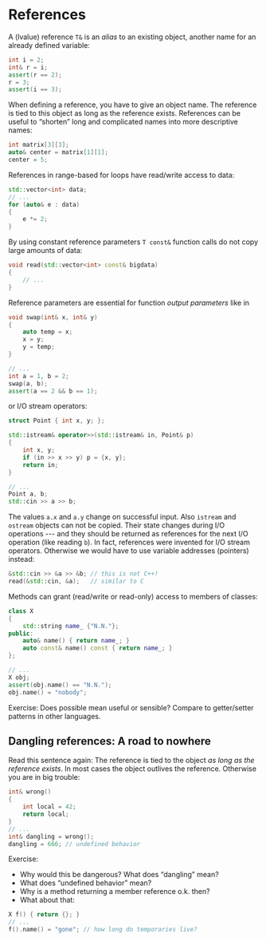 # References

A (lvalue) reference `T&` is an *alias* to an existing object, another name for an already defined variable:

```cpp
int i = 2;
int& r = i;
assert(r == 2);
r = 3;
assert(i == 3);
```

When defining a reference, you have to give an object name. The reference is tied to this object as long as the reference exists. References can be useful to “shorten” long and complicated names into more descriptive names:

```cpp
int matrix[3][3];
auto& center = matrix[1][1];
center = 5;
```

References in range-based for loops have read/write access to data: 

````cpp
std::vector<int> data;
// ...
for (auto& e : data)
{
    e *= 2;
}
````

By using constant reference parameters `T const&` function calls do not copy large amounts of data:

```cpp
void read(std::vector<int> const& bigdata)
{
    // ...
}
```

Reference parameters are essential for function *output parameters* like in

```cpp
void swap(int& x, int& y)
{
    auto temp = x;
    x = y;
    y = temp;
}

// ...
int a = 1, b = 2;
swap(a, b);
assert(a == 2 && b == 1);
```

or I/O stream operators:

```cpp
struct Point { int x, y; };

std::istream& operator>>(std::istream& in, Point& p)
{
    int x, y;
    if (in >> x >> y) p = {x, y};
    return in;
}

// ...
Point a, b;
std::cin >> a >> b;
```

The values  `a.x` and `a.y` change on successful input. Also `istream` and `ostream` objects can not be copied. Their state changes during I/O operations --- and they should be returned as references for the next I/O operation (like reading `b`). In fact, references were invented for I/O stream operators. Otherwise we would have to use variable addresses (pointers) instead:

```cpp
&std::cin >> &a >> &b; // this is not C++!
read(&std::cin, &a);   // similar to C
```

Methods can grant (read/write or read-only) access to members of classes:

```cpp
class X
{
    std::string name_ {"N.N."};
public:
    auto& name() { return name_; }
    auto const& name() const { return name_; }
};

// ...
X obj;
assert(obj.name() == "N.N.");
obj.name() = "nobody";
```

Exercise: Does possible mean useful or sensible? Compare to getter/setter patterns in other languages.

## Dangling references: A road to nowhere

Read this sentence again: The reference is tied to the object *as long as the reference exists*. In most cases the object outlives the reference. Otherwise you are in big trouble:

```cpp
int& wrong()
{
    int local = 42;
    return local;
}
// ...
int& dangling = wrong();
dangling = 666; // undefined behavior
```

Exercise:

* Why would this be dangerous? What does “dangling” mean?
* What does “undefined behavior” mean? 
* Why is a method returning a member reference o.k. then? 
* What about that:

```cpp
X f() { return {}; }
// ...
f().name() = "gone"; // how long do temporaries live?
```